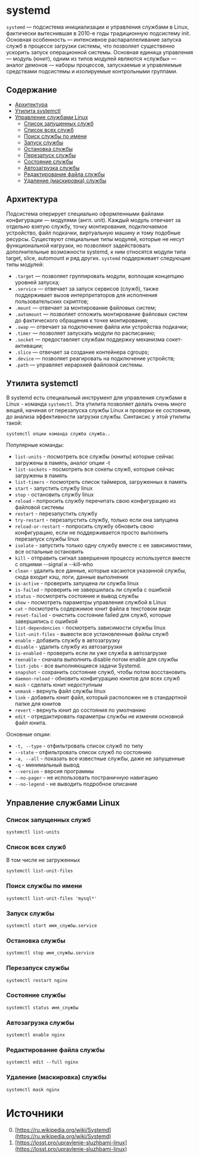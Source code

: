 # systemd

`systemd` — подсистема инициализации и управления службами в Linux, фактически вытеснившая в 2010-е годы 
традиционную подсистему init. Основная особенность — интенсивное распараллеливание запуска служб в процессе 
загрузки системы, что позволяет существенно ускорить запуск операционной системы. Основная единица управления — 
модуль (юнит), одним из типов модулей являются «службы» — аналог демонов — наборы процессов, запускаемые и 
управляемые средствами подсистемы и изолируемые контрольными группами.


## Содержание

- [Архитектура](#архитектура)
- [Утилита systemctl](#утилита-systemctl)
- [Управление службами Linux](#управление-службами-Linux)
  - [Список запущенных служб](#список-запущенных-служб)
  - [Список всех служб](#список-всех-служб)
  - [Поиск службы по имени](#поиск-службы-по-имени)
  - [Запуск службы](#запуск-службы)
  - [Остановка службы](#остановка-службы)
  - [Перезапуск службы](#перезапуск-службы)
  - [Состояние службы](#состояние-службы)
  - [Автозагрузка службы](#автозагрузка-службы)
  - [Редактирование файла службы](#редактирование-файла-службы)
  - [Удаление (маскировка) службы](#удаление-(маскировка)-службы)


## Архитектура

Подсистема оперирует специально оформленными файлами конфигурации — модулями (англ. unit). Каждый модуль отвечает 
за отдельно взятую службу, точку монтирования, подключаемое устройство, файл подкачки, виртуальную машину и тому 
подобные ресурсы. Существуют специальные типы модулей, которые не несут функциональной нагрузки, но позволяют 
задействовать дополнительные возможности systemd, к ним относятся модули типа target, slice, automount и ряд других. 
`systemd` поддерживает следующие типы модулей:

- `.target` — позволяет группировать модули, воплощая концепцию уровней запуска;
- `.service` — отвечает за запуск сервисов (служб), также поддерживает вызов интерпретаторов для исполнения 
 пользовательских скриптов;
- `.mount` — отвечает за монтирование файловых систем;
- `.automount` — позволяет отложить монтирование файловых систем до фактического обращения к точке монтирования;
- `.swap` — отвечает за подключение файла или устройства подкачки;
- `.timer` — позволяет запускать модули по расписанию;
- `.socket` — предоставляет службам поддержку механизма сокет-активации;
- `.slice` — отвечает за создание контейнера cgroups;
- `.device` — позволяет реагировать на подключение устройств;
- `.path` — управляет иерархией файловой системы.

## Утилита systemctl

В systemd есть специальный инструмент для управления службами в Linux - команда `systemctl`. Эта утилита 
позволяет делать очень много вещей, начиная от перезапуска службы Linux и проверки ее состояния, 
до анализа эффективности загрузки службы. Синтаксис у этой утилиты такой:

```shell
systemctl опции команда служба служба..
```

Популярные команды:

- `list-units` - посмотреть все службы (юниты) которые сейчас загружены в память, аналог опции -t
- `list-sockets` - посмотреть все сокеты служб, которые сейчас загружены в память
- `list-timers` - посмотреть список таймеров, загруженных в память
- `start` - запустить службу linux
- `stop` - остановить службу linux
- `reload` - попросить службу перечитать свою конфигурацию из файловой системы
- `restart` - перезапустить службу
- `try-restart` - перезапустить службу, только если она запущена
- `reload-or-restart` - попросить службу обновить свою конфигурацию, если не поддерживается просто выполнить перезапуск службы linux
- `isolate` - запустить только одну службу вместе с ее зависимостями, все остальные остановить
- `kill` - отправить сигнал завершения процессу используется вместе с опциями --signal и --kill-who
- `clean` - удалить все данные, которые касаются указанной службы, сюда входит кэш, логи, данные выполнения
- `is-active` - проверить запущена ли служба linux
- `is-failed` - проверить не завершилась ли служба с ошибкой
- `status` - посмотреть состояние и вывод службы
- `show` - посмотреть параметры управления службой в Linux
- `cat` - посмотреть содержимое юнит файла в текстовом виде
- `reset-failed` - очистить состояние failed для служб, которые завершились с ошибкой
- `list-dependencies` - посмотреть зависимости службы linux
- `list-unit-files` - вывести все установленные файлы служб
- `enable` - добавить службу в автозагрузку
- `disable` - удалить службу из автозагрузки
- `is-enabled` - проверить если ли уже служба в автозагрузке
- `reenable` - сначала выполнить disable потом enable для службы
- `list-jobs` - все выполняющиеся задачи Systemd.
- `snapshot` - сохранить состояние служб, чтобы потом восстановить
- `daemon-reload` - обновить конфигурацию юнитов для всех служб
- `mask` - сделать юнит недоступным
- `unmask` - вернуть файл службы linux
- `link` - добавить юнит файл, который расположен не в стандартной папке для юнитов
- `revert` - вернуть юнит до состояния по умолчанию
- `edit` - отредактировать параметры службы не изменяя основной файл юнита.

Основные опции:

- `-t, --type` - отфильтровать список служб по типу
- `--state` - отфильтровать список служб по состоянию
- `-a, --all` - показать все известные службы, даже не запущенные
- `-q` - минимальный вывод
- `--version` - версия программы
- `--no-pager` - не использовать постраничную навигацию
- `--no-legend` - не выводить подробное описание


## Управление службами Linux

### Список запущенных служб

```shell
systemctl list-units
```

### Список всех служб

В том числе не загруженных

```shell
systemctl list-unit-files
```

### Поиск службы по имени

```shell
systemctl list-unit-files 'mysql*'
```

### Запуск службы

```shell
systemctl start имя_службы.service
```

### Остановка службы

```shell
systemctl stop имя_службы.service
```

### Перезапуск службы

```shell
systemctl restart nginx
```

### Состояние службы

```shell
systemctl status имя_службы
```

### Автозагрузка службы

```shell
systemctl enable nginx
```

### Редактирование файла службы

```shell
systemctl edit --full nginx
```

### Удаление (маскировка) службы

```shell
systemctl mask nginx
```



# Источники

0. [https://ru.wikipedia.org/wiki/Systemd](https://ru.wikipedia.org/wiki/Systemd)
1. [https://losst.pro/upravlenie-sluzhbami-linux](https://losst.pro/upravlenie-sluzhbami-linux)
